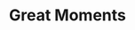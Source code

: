 ---
title: Great Moments
year: 1929
opening_date: 1929-05-15
closing_date: 
layout: productions
image:
image_caption:
image_credit:
playbill:
category:
details:
  Theatre: Theatre Jacksonville
cast:
  He: Claude Sims, Jr.
  Celeste: Emily Kennard
  Harold: John B. Lucy
  Millie: Gertrude Smith
crew:
  Director: Gertrude F. Jacobi
  Scenery: Anne C. Lalor
  Make-up:
    - E.S. Beauchamp-Nobbs
    - F.W. Armbuster
  Staging: Irene Von Osthoff
  Stage Manager: Martin S. Fabian
understudies:
orchestra:
external_links:
---